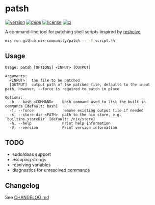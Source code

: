 # patsh

[![version](https://img.shields.io/crates/v/patsh?logo=rust&style=flat-square)](https://crates.io/crates/patsh)
[![deps](https://deps.rs/repo/github/nix-community/patsh/status.svg?style=flat-square&compact=true)](https://deps.rs/repo/github/nix-community/patsh)
[![license](https://img.shields.io/badge/license-MPL--2.0-blue?style=flat-square)](https://www.mozilla.org/en-US/MPL/2.0)
[![ci](https://img.shields.io/github/workflow/status/nix-community/patsh/ci?label=ci&logo=github-actions&style=flat-square)](https://github.com/nix-community/patsh/actions?query=workflow:ci)

A command-line tool for patching shell scripts inspired by [resholve](https://github.com/abathur/resholve)

```sh
nix run github:nix-community/patsh -- -f script.sh
```

## Usage

```
Usage: patsh [OPTIONS] <INPUT> [OUTPUT]

Arguments:
  <INPUT>   the file to be patched
  [OUTPUT]  output path of the patched file, defaults to the input path, however, --force is required to patch in place

Options:
  -b, --bash <COMMAND>    bash command used to list the built-in commands [default: bash]
  -f, --force             remove existing output file if needed
  -s, --store-dir <PATH>  path to the nix store, e.g. `builtins.storeDir` [default: /nix/store]
  -h, --help              Print help information
  -V, --version           Print version information
```

## TODO

- sudo/doas support
- escaping strings
- resolving variables
- diagnostics for unresolved commands

## Changelog

See [CHANGELOG.md](CHANGELOG.md)
